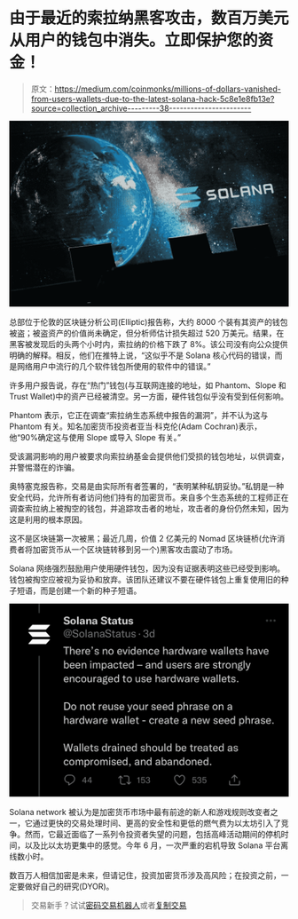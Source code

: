 # 由于最近的索拉纳黑客攻击，数百万美元从用户的钱包中消失。立即保护您的资金！

> 原文：<https://medium.com/coinmonks/millions-of-dollars-vanished-from-users-wallets-due-to-the-latest-solana-hack-5c8e1e8fb13e?source=collection_archive---------38----------------------->

![](img/7f18dddd9047d5ae4dbab5f27e07f0b9.png)

总部位于伦敦的区块链分析公司(Elliptic)报告称，大约 8000 个装有其资产的钱包被盗；被盗资产的价值尚未确定，但分析师估计损失超过 520 万美元。结果，在黑客被发现后的头两个小时内，索拉纳的价格下跌了 8%。该公司没有向公众提供明确的解释。相反，他们在推特上说，“这似乎不是 Solana 核心代码的错误，而是网络用户中流行的几个软件钱包所使用的软件中的错误。”

许多用户报告说，存在“热门”钱包(与互联网连接的地址，如 Phantom、Slope 和 Trust Wallet)中的资产已经被清空。另一方面，硬件钱包似乎没有受到任何影响。

Phantom 表示，它正在调查“索拉纳生态系统中报告的漏洞”，并不认为这与 Phantom 有关。知名加密货币投资者亚当·科克伦(Adam Cochran)表示，他“90%确定这与使用 Slope 或导入 Slope 有关。”

受该漏洞影响的用户被要求向索拉纳基金会提供他们受损的钱包地址，以供调查，并警惕潜在的诈骗。

奥特塞克报告称，交易是由实际所有者签署的，“表明某种私钥妥协。”私钥是一种安全代码，允许所有者访问他们持有的加密货币。来自多个生态系统的工程师正在调查索拉纳上被掏空的钱包，并追踪攻击者的地址，攻击者的身份仍然未知，因为这是利用的根本原因。

这不是区块链第一次被黑；最近几周，价值 2 亿美元的 Nomad 区块链桥(允许消费者将加密货币从一个区块链转移到另一个)黑客攻击震动了市场。

Solana 网络强烈鼓励用户使用硬件钱包，因为没有证据表明这些已经受到影响。钱包被掏空应被视为妥协和放弃。该团队还建议不要在硬件钱包上重复使用旧的种子短语，而是创建一个新的种子短语。

![](img/d02af03e3654c1764e192fc057a19819.png)

Solana network 被认为是加密货币市场中最有前途的新人和游戏规则改变者之一，它通过更快的交易处理时间、更高的安全性和更低的燃气费为以太坊引入了竞争。然而，它最近面临了一系列令投资者失望的问题，包括高峰活动期间的停机时间，以及比以太坊更集中的感觉。今年 6 月，一次严重的宕机导致 Solana 平台离线数小时。

数百万人相信加密是未来，但请记住，投资加密货币涉及高风险；在投资之前，一定要做好自己的研究(DYOR)。

> 交易新手？试试[密码交易机器人](/coinmonks/crypto-trading-bot-c2ffce8acb2a)或者[复制交易](/coinmonks/top-10-crypto-copy-trading-platforms-for-beginners-d0c37c7d698c)